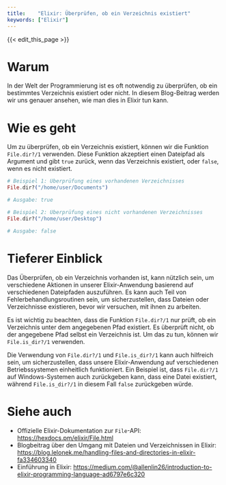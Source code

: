 ```yaml
---
title:    "Elixir: Überprüfen, ob ein Verzeichnis existiert"
keywords: ["Elixir"]
---
```


{{< edit_this_page >}}

# Warum

In der Welt der Programmierung ist es oft notwendig zu überprüfen, ob ein bestimmtes Verzeichnis existiert oder nicht. In diesem Blog-Beitrag werden wir uns genauer ansehen, wie man dies in Elixir tun kann.

# Wie es geht

Um zu überprüfen, ob ein Verzeichnis existiert, können wir die Funktion `File.dir?/1` verwenden. Diese Funktion akzeptiert einen Dateipfad als Argument und gibt `true` zurück, wenn das Verzeichnis existiert, oder `false`, wenn es nicht existiert.

```Elixir
# Beispiel 1: Überprüfung eines vorhandenen Verzeichnisses
File.dir?("/home/user/Documents")

# Ausgabe: true
```

```Elixir
# Beispiel 2: Überprüfung eines nicht vorhandenen Verzeichnisses
File.dir?("/home/user/Desktop")

# Ausgabe: false
```

# Tieferer Einblick

Das Überprüfen, ob ein Verzeichnis vorhanden ist, kann nützlich sein, um verschiedene Aktionen in unserer Elixir-Anwendung basierend auf verschiedenen Dateipfaden auszuführen. Es kann auch Teil von Fehlerbehandlungsroutinen sein, um sicherzustellen, dass Dateien oder Verzeichnisse existieren, bevor wir versuchen, mit ihnen zu arbeiten.

Es ist wichtig zu beachten, dass die Funktion `File.dir?/1` nur prüft, ob ein Verzeichnis unter dem angegebenen Pfad existiert. Es überprüft nicht, ob der angegebene Pfad selbst ein Verzeichnis ist. Um das zu tun, können wir `File.is_dir?/1` verwenden.

Die Verwendung von `File.dir?/1` und `File.is_dir?/1` kann auch hilfreich sein, um sicherzustellen, dass unsere Elixir-Anwendung auf verschiedenen Betriebssystemen einheitlich funktioniert. Ein Beispiel ist, dass `File.dir?/1` auf Windows-Systemen auch zurückgeben kann, dass eine Datei existiert, während `File.is_dir?/1` in diesem Fall `false` zurückgeben würde.

# Siehe auch

- Offizielle Elixir-Dokumentation zur `File`-API: https://hexdocs.pm/elixir/File.html
- Blogbeitrag über den Umgang mit Dateien und Verzeichnissen in Elixir: https://blog.lelonek.me/handling-files-and-directories-in-elixir-fa334603340
- Einführung in Elixir: https://medium.com/@allenlin26/introduction-to-elixir-programming-language-ad6797e6c320